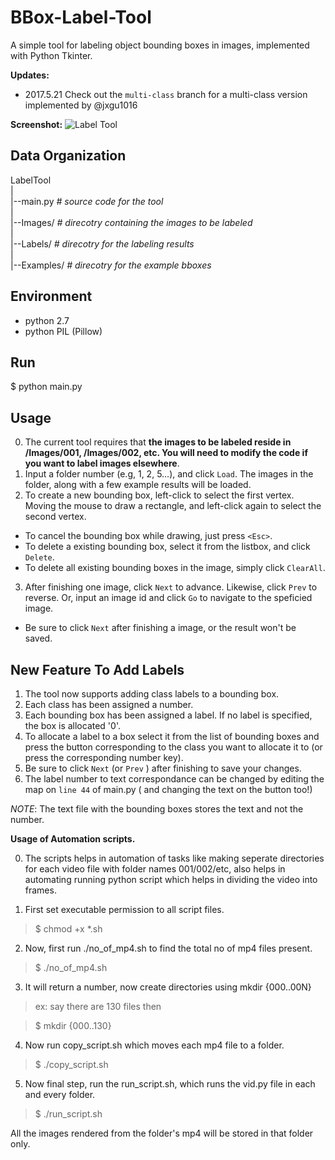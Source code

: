 BBox-Label-Tool
===============

A simple tool for labeling object bounding boxes in images, implemented with Python Tkinter.

**Updates:**
- 2017.5.21 Check out the ```multi-class``` branch for a multi-class version implemented by @jxgu1016

**Screenshot:**
![Label Tool](./screenshot.png)

Data Organization
-----------------
LabelTool  
|  
|--main.py   *# source code for the tool*  
|  
|--Images/   *# direcotry containing the images to be labeled*  
|  
|--Labels/   *# direcotry for the labeling results*  
|  
|--Examples/  *# direcotry for the example bboxes*  

Environment
----------
- python 2.7
- python PIL (Pillow)

Run
-------
$ python main.py

Usage
-----
0. The current tool requires that **the images to be labeled reside in /Images/001, /Images/002, etc. You will need to modify the code if you want to label images elsewhere**.
1. Input a folder number (e.g, 1, 2, 5...), and click `Load`. The images in the folder, along with a few example results will be loaded.
2. To create a new bounding box, left-click to select the first vertex. Moving the mouse to draw a rectangle, and left-click again to select the second vertex.
  - To cancel the bounding box while drawing, just press `<Esc>`.
  - To delete a existing bounding box, select it from the listbox, and click `Delete`.
  - To delete all existing bounding boxes in the image, simply click `ClearAll`.
3. After finishing one image, click `Next` to advance. Likewise, click `Prev` to reverse. Or, input an image id and click `Go` to navigate to the speficied image.
  - Be sure to click `Next` after finishing a image, or the result won't be saved.

  **New Feature To Add Labels**
  -----------------------------
  1. The tool now supports adding class labels to a bounding box.
  2. Each class has been assigned a number.
  3. Each bounding box has been assigned a label. If no label is specified, the box is allocated '0'.
  4. To allocate a label to a box select it from the list of bounding boxes and press the button corresponding to the class you want to allocate it to (or press the corresponding number key).
  5. Be sure to click `Next` (or `Prev` ) after finishing to save your changes.
  6. The label number to text correspondance can be changed by editing the map on `line 44` of main.py ( and changing the text on the button too!)

  *NOTE*: The text file with the bounding boxes stores the text and not the number.
  
  
  **Usage of Automation  scripts.**
  
  0. The scripts helps in automation of tasks like making seperate directories for each video file with folder names 001/002/etc, also helps in automating running  python script which helps in dividing the video into frames.
  
  1. First set executable permission to all script files.
   
> $ chmod +x *.sh
  
  2. Now, first run ./no_of_mp4.sh to find the total no of mp4 files present.
  
>    $ ./no_of_mp4.sh
   
  3. It will return a number, now create directories using mkdir {000..00N}
  
> ex: say there are 130 files then

> $ mkdir {000..130}
 
  4. Now run copy_script.sh which moves each mp4 file to a folder.
>    $ ./copy_script.sh
  5. Now final step, run the run_script.sh, which runs the vid.py file in each and every folder.    
>   $ ./run_script.sh
>    
  All the images rendered from the folder's mp4 will be stored in that folder only.
